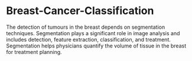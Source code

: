 # Breast-Cancer-Classification
The detection of tumours in the breast depends on segmentation techniques. Segmentation plays a significant role in image analysis and includes detection, feature extraction, classification, and treatment. Segmentation helps physicians quantify the volume of tissue in the breast for treatment planning.
